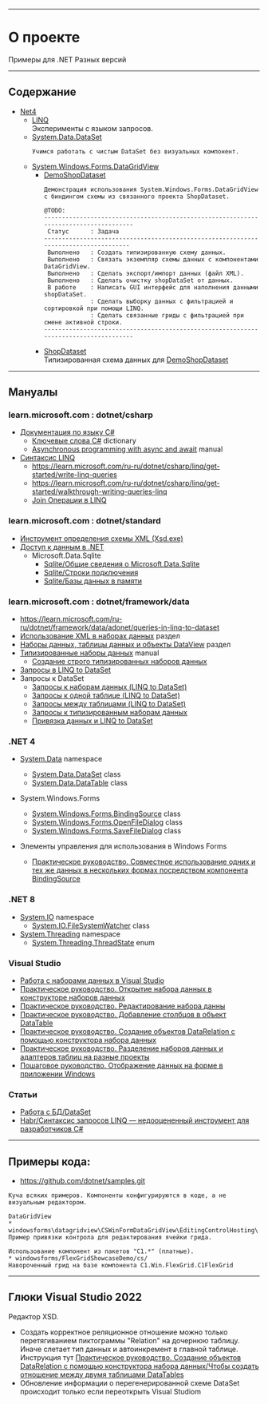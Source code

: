 <hr>

# О проекте

Примеры для .NET Разных версий 

<hr>

## Содержание

* [Net4](Net4)
  * [LINQ](Net4%2FLINQ)  
    Эксперименты с языком запросов.
  * [System.Data.DataSet](Net4%2FSystem.Data.DataSet)
    ````
    Учимся работать с чистым DataSet без визуальных компонент.
    ````
  * [System.Windows.Forms.DataGridView](Net4%2FSystem.Windows.Forms.DataGridView)
    * [DemoShopDataset](Net4%2FSystem.Windows.Forms.DataGridView%2FDemoShopDataset)
      ````
      Демонстрация использования System.Windows.Forms.DataGridView с биндингом схемы из связанного проекта ShopDataset.
        
      @TODO:                                                                       
      -------------------------------------------------------------------------------------
       Статус      : Задача                                                              
      ------------------------------------------------------------------------------------
       Выполнено   : Создать типизированную схему данных. 
       Выполнено   : Связать экземпляр схемы данных с компонентами DataGridView.
       Выполнено   : Сделать экспорт/импорт данных (файл XML). 
       Выполнено   : Сделать очистку shopDataSet от данных.
       В работе    : Написать GUI интерфейс для наполнения данными shopDataSet.   
                   : Сделать выборку данных с фильтрацией и сортировкой при помощи LINQ.
                   : Сделать связанные гриды с фильтрацией при смене активной строки. 
      -------------------------------------------------------------------------------------
      ````
    * [ShopDataset](Net4%2FSystem.Windows.Forms.DataGridView%2FShopDataset)  
      Типизированная схема данных для [DemoShopDataset](Net4%2FSystem.Windows.Forms.DataGridView%2FDemoShopDataset)

<hr>

## Мануалы

### learn.microsoft.com : dotnet/csharp

* [Документация по языку C#](https://learn.microsoft.com/ru-ru/dotnet/csharp/)  
  * [Ключевые слова C#](https://learn.microsoft.com/ru-ru/dotnet/csharp/language-reference/keywords/) dictionary
  * [Asynchronous programming with async and await](https://learn.microsoft.com/ru-ru/dotnet/csharp/asynchronous-programming/) manual
* [Синтаксис LINQ](https://learn.microsoft.com/ru-ru/dotnet/csharp/linq/)
  * https://learn.microsoft.com/ru-ru/dotnet/csharp/linq/get-started/write-linq-queries
  * https://learn.microsoft.com/ru-ru/dotnet/csharp/linq/get-started/walkthrough-writing-queries-linq
  * [Join Операции в LINQ](https://learn.microsoft.com/ru-ru/dotnet/csharp/linq/standard-query-operators/join-operations)
 
### learn.microsoft.com : dotnet/standard

* [Инструмент определения схемы XML (Xsd.exe)](https://learn.microsoft.com/ru-ru/dotnet/standard/serialization/xml-schema-definition-tool-xsd-exe)
* [Доступ к данным в .NET](https://learn.microsoft.com/ru-ru/dotnet/navigate/data-access/)
  * Microsoft.Data.Sqlite
    * [Sqlite/Общие сведения о Microsoft.Data.Sqlite](https://learn.microsoft.com/ru-ru/dotnet/standard/data/sqlite/?tabs=netcore-cli)
    * [Sqlite/Строки подключения](https://learn.microsoft.com/ru-ru/dotnet/standard/data/sqlite/connection-strings)
    * [Sqlite/Базы данных в памяти](https://learn.microsoft.com/ru-ru/dotnet/standard/data/sqlite/in-memory-databases)
   
### learn.microsoft.com : dotnet/framework/data

* https://learn.microsoft.com/ru-ru/dotnet/framework/data/adonet/queries-in-linq-to-dataset
* [Использование XML в наборах данных](https://learn.microsoft.com/ru-ru/dotnet/framework/data/adonet/dataset-datatable-dataview/using-xml-in-a-dataset) раздел
* [Наборы данных, таблицы данных и объекты DataView](https://learn.microsoft.com/ru-ru/dotnet/framework/data/adonet/dataset-datatable-dataview/) раздел
* [Типизированные наборы данных](https://learn.microsoft.com/ru-ru/dotnet/framework/data/adonet/dataset-datatable-dataview/typed-datasets) manual
  * [Создание строго типизированных наборов данных](https://learn.microsoft.com/ru-ru/dotnet/framework/data/adonet/dataset-datatable-dataview/generating-strongly-typed-datasets)
* [Запросы в LINQ to DataSet](https://learn.microsoft.com/ru-ru/dotnet/framework/data/adonet/queries-in-linq-to-dataset)
* Запросы к DataSet
  * [Запросы к наборам данных (LINQ to DataSet)](https://learn.microsoft.com/ru-ru/dotnet/framework/data/adonet/querying-datasets-linq-to-dataset)
  * [Запросы к одной таблице (LINQ to DataSet)](https://learn.microsoft.com/ru-ru/dotnet/framework/data/adonet/single-table-queries-linq-to-dataset)
  * [Запросы между таблицами (LINQ to DataSet)](https://learn.microsoft.com/ru-ru/dotnet/framework/data/adonet/cross-table-queries-linq-to-dataset)
  * [Запросы к типизированным наборам данных](https://learn.microsoft.com/ru-ru/dotnet/framework/data/adonet/querying-typed-datasets)
  * [Привязка данных и LINQ to DataSet](https://learn.microsoft.com/ru-ru/dotnet/framework/data/adonet/data-binding-and-linq-to-dataset)

### .NET 4

* [System.Data](https://learn.microsoft.com/ru-ru/dotnet/api/system.data?view=netframework-4.8) namespace
  * [System.Data.DataSet](https://learn.microsoft.com/ru-ru/dotnet/api/system.data.dataset?view=netframework-4.8) class
  * [System.Data.DataTable](https://learn.microsoft.com/ru-ru/dotnet/api/system.data.datatable?view=netframework-4.8) class
* System.Windows.Forms
  * [System.Windows.Forms.BindingSource](https://learn.microsoft.com/ru-ru/dotnet/api/system.windows.forms.bindingsource?view=netframework-4.8) class
  * [System.Windows.Forms.OpenFileDialog](https://learn.microsoft.com/en-us/dotnet/api/system.windows.forms.openfiledialog?view=netframework-4.8) class
  * [System.Windows.Forms.SaveFileDialog](https://learn.microsoft.com/en-us/dotnet/api/system.windows.forms.savefiledialog?view=netframework-4.8) class

* Элементы управления для использования в Windows Forms
  * [Практическое руководство. Совместное использование одних и тех же данных в нескольких формах посредством компонента BindingSource](https://learn.microsoft.com/ru-ru/dotnet/desktop/winforms/controls/how-to-share-bound-data-across-forms-using-the-bindingsource-component?view=netframeworkdesktop-4.8)

### .NET 8

* [System.IO](https://learn.microsoft.com/ru-ru/dotnet/api/system.io?view=net-8.0) namespace
  * [System.IO.FileSystemWatcher](https://learn.microsoft.com/ru-ru/dotnet/api/system.io.filesystemwatcher?view=net-8.0) class
* [System.Threading](https://learn.microsoft.com/ru-ru/dotnet/api/system.threading?view=net-8.0) namespace
  * [System.Threading.ThreadState](https://learn.microsoft.com/ru-ru/dotnet/api/system.threading.threadstate?view=net-8.0) enum

### Visual Studio

* [Работа с наборами данных в Visual Studio](https://learn.microsoft.com/ru-ru/previous-versions/8bw9ksd6(v=vs.140))
* [Практическое руководство. Открытие набора данных в конструкторе наборов данных](https://learn.microsoft.com/ru-ru/previous-versions/7973zb70(v=vs.140))
* [Практическое руководство. Редактирование набора данны](https://learn.microsoft.com/ru-ru/previous-versions/76ah1sx7(v=vs.140))
* [Практическое руководство. Добавление столбцов в объект DataTable](https://learn.microsoft.com/ru-ru/previous-versions/0c5wf85e(v=vs.140))
* [Практическое руководство. Создание объектов DataRelation с помощью конструктора набора данных](https://learn.microsoft.com/ru-ru/previous-versions/ms171912(v=vs.140))
* [Практическое руководство. Разделение наборов данных и адаптеров таблиц на разные проекты](https://learn.microsoft.com/ru-ru/previous-versions/bb384586(v=vs.140))
* [Пошаговое руководство. Отображение данных на форме в приложении Windows](https://learn.microsoft.com/ru-ru/previous-versions/wwh8ka92(v=vs.140))

### Статьи

* [Работа с БД/DataSet](https://professorweb.ru/my/ADO_NET/base/level2/2_1.php)
* [Habr/Синтаксис запросов LINQ — недооцененный инструмент для разработчиков C#](https://habr.com/ru/companies/otus/articles/723438/) 

<hr>

## Примеры кода:

* https://github.com/dotnet/samples.git
````
Куча всяких примеров. Компоненты конфигурируются в коде, а не визуальным редактором.

DataGridView
* windowsforms\datagridview\CSWinFormDataGridView\EditingControlHosting\
Пример привязки контрола для редактирования ячейки грида.

Использование компонент из пакетов "C1.*" (платные).
* windowsforms/FlexGridShowcaseDemo/cs/
Навороченный грид на базе компонента C1.Win.FlexGrid.C1FlexGrid
````
 

<hr>

## Глюки Visual Studio 2022

Редактор XSD.
* Создать корректное реляционное отношение можно только перетягиванием пиктограммы "Relation" на дочернюю таблицу.  
  Иначе слетает тип данных и автоинкремент в главной таблице.  
  Инструкция тут [Практическое руководство. Создание объектов DataRelation с помощью конструктора набора данных/Чтобы создать отношение между двумя таблицами DataTables](https://learn.microsoft.com/ru-ru/previous-versions/ms171912(v=vs.140)?f1url=%3FappId%3DDev17IDEF1%26l%3DRU-RU%26k%3Dk(vs.datasource.RealtionBuilder)%3Bk(TargetFrameworkMoniker-.NETFramework%2CVersion%253Dv4.8)%26rd%3Dtrue)
* Обновление информации о перегенерированной схеме DataSet происходит только если переоткрыть Visual Studiom  
